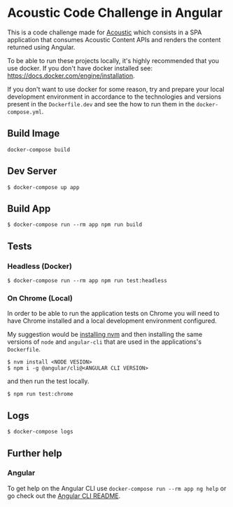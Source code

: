 # Acoustic Code Challenge in Angular

This is a code challenge made for [Acoustic](https://acoustic.co/) which
consists in a SPA application that consumes Acoustic Content APIs and renders
the content returned using Angular.

To be able to run these projects locally, it's highly recommended that you use
docker. If you don't have docker installed see:
https://docs.docker.com/engine/installation.

If you don't want to use docker for some reason, try and prepare your local
development environment in accordance to the technologies and versions
present in the `Dockerfile.dev` and see the how to run them in the
`docker-compose.yml`.

## Build Image

```
docker-compose build
```

## Dev Server

```
$ docker-compose up app
```

## Build App

```
$ docker-compose run --rm app npm run build
```

## Tests

### Headless (Docker)

```
$ docker-compose run --rm app npm run test:headless
```

### On Chrome (Local)

In order to be able to run the application tests on Chrome you will need to
have Chrome installed and a local development environment configured.

My suggestion would be [installing nvm](https://github.com/nvm-sh/nvm#installation-and-update)
and then installing the same versions of `node` and `angular-cli` that are used
in the applications's `Dockerfile`.

```
$ nvm install <NODE VESION>
$ npm i -g @angular/cli@<ANGULAR CLI VERSION>
```

and then run the test locally.

```
$ npm run test:chrome
```

## Logs

```
$ docker-compose logs
```

## Further help

### Angular

To get help on the Angular CLI use `docker-compose run --rm app ng help` or go check out the
[Angular CLI README](https://github.com/angular/angular-cli/blob/master/README.md).
